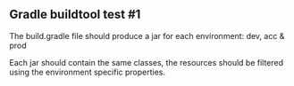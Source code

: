 ## Gradle buildtool test #1

The build.gradle file should produce a jar for each environment:
    dev, acc & prod

Each jar should contain the same classes, the resources should be filtered using
the environment specific properties.
